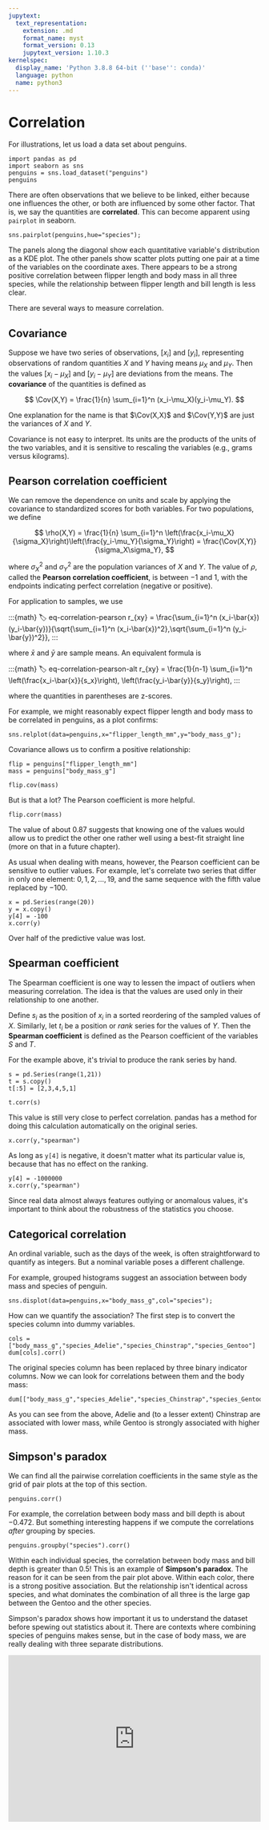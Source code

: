 ```yaml
---
jupytext:
  text_representation:
    extension: .md
    format_name: myst
    format_version: 0.13
    jupytext_version: 1.10.3
kernelspec:
  display_name: 'Python 3.8.8 64-bit (''base'': conda)'
  language: python
  name: python3
---
```

# Correlation

For illustrations, let us load a data set about penguins.

```{code-cell} ipython3
import pandas as pd
import seaborn as sns
penguins = sns.load_dataset("penguins")
penguins
```

There are often observations that we believe to be linked, either because one influences the other, or both are influenced by some other factor. That is, we say the quantities are **correlated**. This can become apparent using `pairplot` in seaborn.

```{code-cell}
sns.pairplot(penguins,hue="species");
```

The panels along the diagonal show each quantitative variable's distribution as a KDE plot. The other panels show scatter plots putting one pair at a time of the variables on the coordinate axes. There appears to be a strong positive correlation between flipper length and body mass in all three species, while the relationship between flipper length and bill length is less clear.

There are several ways to measure correlation.

## Covariance

Suppose we have two series of observations, $[x_i]$ and $[y_i]$, representing observations of random quantities $X$ and $Y$ having means $\mu_X$ and $\mu_Y$. Then the values $[x_i-\mu_X]$ and $[y_i-\mu_Y]$ are deviations from the means. The **covariance** of the quantities is defined as 

$$
\Cov(X,Y) = \frac{1}{n} \sum_{i=1}^n (x_i-\mu_X)(y_i-\mu_Y).
$$

One explanation for the name is that $\Cov(X,X)$ and $\Cov(Y,Y)$ are just the variances of $X$ and $Y$. 

Covariance is not easy to interpret. Its units are the products of the units of the two variables, and it is sensitive to rescaling the variables (e.g., grams versus kilograms).

## Pearson correlation coefficient

We can remove the dependence on units and scale by applying the covariance to standardized scores for both variables. For two populations, we define 

$$
\rho(X,Y) = \frac{1}{n} \sum_{i=1}^n \left(\frac{x_i-\mu_X}{\sigma_X}\right)\left(\frac{y_i-\mu_Y}{\sigma_Y}\right)
= \frac{\Cov(X,Y)}{\sigma_X\sigma_Y},
$$

where $\sigma_X^2$ and $\sigma_Y^2$ are the population variances of $X$ and $Y$. The value of $\rho$, called the **Pearson correlation coefficient**, is between $-1$ and $1$, with the endpoints indicating perfect correlation (negative or positive). 

For application to samples, we use

:::{math}
:label: eq-correlation-pearson
r_{xy} =  \frac{\sum_{i=1}^n (x_i-\bar{x}) (y_i-\bar{y})}{\sqrt{\sum_{i=1}^n (x_i-\bar{x})^2}\,\sqrt{\sum_{i=1}^n (y_i-\bar{y})^2}},
:::

where $\bar{x}$ and $\bar{y}$ are sample means. An equivalent formula is 

:::{math}
:label: eq-correlation-pearson-alt
r_{xy} =  \frac{1}{n-1} \sum_{i=1}^n \left(\frac{x_i-\bar{x}}{s_x}\right)\, \left(\frac{y_i-\bar{y}}{s_y}\right),
:::

where the quantities in parentheses are z-scores.

For example, we might reasonably expect flipper length and body mass to be correlated in penguins, as a plot confirms:

```{code-cell}
sns.relplot(data=penguins,x="flipper_length_mm",y="body_mass_g");
```

Covariance allows us to confirm a positive relationship:

```{code-cell}
flip = penguins["flipper_length_mm"]
mass = penguins["body_mass_g"]

flip.cov(mass)
```

But is that a lot? The Pearson coefficient is more helpful.

```{code-cell}
flip.corr(mass)
```

The value of about $0.87$ suggests that knowing one of the values would allow us to predict the other one rather well using a best-fit straight line (more on that in a future chapter).

As usual when dealing with means, however, the Pearson coefficient can be sensitive to outlier values. For example, let's correlate two series that differ in only one element: $0,1,2,\ldots,19$, and the same sequence with the fifth value replaced by $-100$.

```{code-cell}
x = pd.Series(range(20))
y = x.copy()
y[4] = -100
x.corr(y)
```

Over half of the predictive value was lost. 

## Spearman coefficient

The Spearman coefficient is one way to lessen the impact of outliers when measuring correlation. The idea is that the values are used only in their relationship to one another. 

Define $s_i$ as the position of $x_i$ in a sorted reordering of the sampled values of $X$. Similarly, let $t_i$ be a position or *rank* series for the values of $Y$. Then the **Spearman coefficient** is defined as the Pearson coefficient of the variables $S$ and $T$.

For the example above, it's trivial to produce the rank series by hand.

```{code-cell}
s = pd.Series(range(1,21))
t = s.copy()
t[:5] = [2,3,4,5,1]

t.corr(s)
```

This value is still very close to perfect correlation. pandas has a method for doing this calculation automatically on the original series.

```{code-cell}
x.corr(y,"spearman")
```

As long as `y[4]` is negative, it doesn't matter what its particular value is, because that has no effect on the ranking.

```{code-cell}
y[4] = -1000000
x.corr(y,"spearman")
```

Since real data almost always features outlying or anomalous values, it's important to think about the robustness of the statistics you choose.

## Categorical correlation

An ordinal variable, such as the days of the week, is often straightforward to quantify as integers. But a nominal variable poses a different challenge. 

For example, grouped histograms suggest an association between body mass and species of penguin.

```{code-cell}
sns.displot(data=penguins,x="body_mass_g",col="species");
```

How can we quantify the association? The first step is to convert the species column into dummy variables.

```{code-cell}
cols = ["body_mass_g","species_Adelie","species_Chinstrap","species_Gentoo"]
dum[cols].corr()
```

The original species column has been replaced by three binary indicator columns. Now we can look for correlations between them and the body mass:

```{code-cell}
dum[["body_mass_g","species_Adelie","species_Chinstrap","species_Gentoo"]].corr()
```

As you can see from the above, Adelie and (to a lesser extent) Chinstrap are associated with lower mass, while Gentoo is strongly associated with higher mass.

## Simpson's paradox

We can find all the pairwise correlation coefficients in the same style as the grid of pair plots at the top of this section.

```{code-cell}
penguins.corr()
```

For example, the correlation between body mass and bill depth is about $-0.472$. But something interesting happens if we compute the correlations *after* grouping by species.

```{code-cell}
penguins.groupby("species").corr()
```

Within each individual species, the correlation between body mass and bill depth is greater than $0.5$!
This is an example of **Simpson's paradox**. The reason for it can be seen from the pair plot above. Within each color, there is a strong positive association. But the relationship isn't identical across species, and what dominates the combination of all three is the large gap between the Gentoo and the other species.

Simpson's paradox shows how important it us to understand the dataset before spewing out statistics about it. There are contexts where combining species of penguins makes sense, but in the case of body mass, we are really dealing with three separate distributions.

<div style="max-width:608px"><div style="position:relative;padding-bottom:66.118421052632%"><iframe id="kaltura_player" src="https://cdnapisec.kaltura.com/p/2358381/sp/235838100/embedIframeJs/uiconf_id/43030021/partner_id/2358381?iframeembed=true&playerId=kaltura_player&entry_id=1_9zocsgvv&flashvars[streamerType]=auto&amp;flashvars[localizationCode]=en&amp;flashvars[leadWithHTML5]=true&amp;flashvars[sideBarContainer.plugin]=true&amp;flashvars[sideBarContainer.position]=left&amp;flashvars[sideBarContainer.clickToClose]=true&amp;flashvars[chapters.plugin]=true&amp;flashvars[chapters.layout]=vertical&amp;flashvars[chapters.thumbnailRotator]=false&amp;flashvars[streamSelector.plugin]=true&amp;flashvars[EmbedPlayer.SpinnerTarget]=videoHolder&amp;flashvars[dualScreen.plugin]=true&amp;flashvars[Kaltura.addCrossoriginToIframe]=true&amp;&wid=1_l4mb144s" width="608" height="402" allowfullscreen webkitallowfullscreen mozAllowFullScreen allow="autoplay *; fullscreen *; encrypted-media *" sandbox="allow-forms allow-same-origin allow-scripts allow-top-navigation allow-pointer-lock allow-popups allow-modals allow-orientation-lock allow-popups-to-escape-sandbox allow-presentation allow-top-navigation-by-user-activation" frameborder="0" title="Kaltura Player" style="position:absolute;top:0;left:0;width:100%;height:100%"></iframe></div></div>